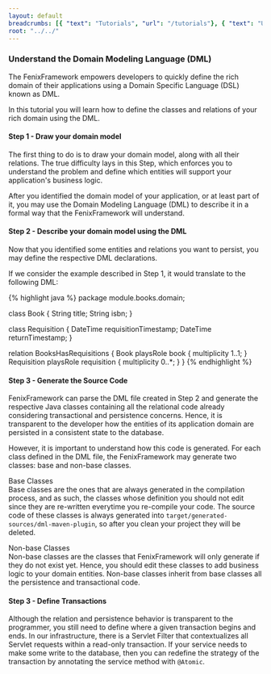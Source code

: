 ```yaml
---
layout: default
breadcrumbs: [{ "text": "Tutorials", "url": "/tutorials"}, { "text": "Understand the Domain Modeling Language (DML)", "url": "/tutorials/understand-the-dml/" }]
root: "../../"
---
```


### Understand the Domain Modeling Language (DML)

The FenixFramework empowers developers to quickly define the rich domain of their applications using a Domain Specific Language (DSL) known as DML.

In this tutorial you will learn how to define the classes and relations of your rich domain using the DML.

#### Step 1 - Draw your domain model

The first thing to do is to draw your domain model, along with all their relations. The true difficulty lays in this Step, which enforces you to understand the problem and define which entities will support your application's business logic.

After you identified the domain model of your application, or at least part of it, you may use the Domain Modeling Language (DML) to describe it in a formal way that the FenixFramework will understand.

#### Step 2 - Describe your domain model using the DML

Now that you identified some entities and relations you want to persist, you may define the respective DML declarations.

If we consider the example described in Step 1, it would translate to the following DML:

{% highlight java %}
package module.books.domain;

class Book {
	String title;
	String isbn;
}

class Requisition {
	DateTime requisitionTimestamp;
	DateTime returnTimestamp;
}

relation BooksHasRequisitions {
	Book playsRole book { multiplicity 1..1; }
	Requisition playsRole requisition { multiplicity 0..*; }
}
{% endhighlight %}


#### Step 3 - Generate the Source Code

FenixFramework can parse the DML file created in Step 2 and generate the respective Java classes containing all the relational code already considering transactional and persistence concerns. Hence, it is transparent to the developer how the entities of its application domain are persisted in a consistent state to the database.

However, it is important to understand how this code is generated. For each class defined in the DML file, the FenixFramework may generate two classes: base and non-base classes.

Base Classes   
Base classes are the ones that are always generated in the compilation process, and as such, the classes whose definition you should not edit since they are re-written everytime you re-compile your code. The source code of these classes is always generated into ```target/generated-sources/dml-maven-plugin```, so after you clean your project they will be deleted.

Non-base Classes   
Non-base classes are the classes that FenixFramework will only generate if they do not exist yet. Hence, you should edit these classes to add business logic to your domain entities. Non-base classes inherit from base classes all the persistence and transactional code.

#### Step 3 - Define Transactions

Although the relation and persistence behavior is transparent to the programmer, you still need to define where a given transaction begins and ends.
In our infrastructure, there is a Servlet Filter that contextualizes all Servlet requests within a read-only transaction. If your service needs to make some write to the database, then you can redefine the strategy of the transaction by annotating the service method with ```@Atomic```.


[Semantic Versioning]: http://semver.org/